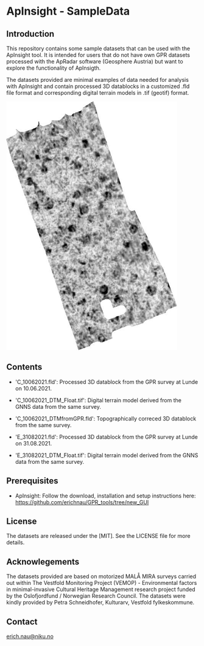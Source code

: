 # ApInsight - SampleData

## Introduction
This repository contains some sample datasets that can be used with the ApInsight tool. It is intended for users that do not have own GPR datasets processed with the ApRadar software (Geosphere Austria) but want to explore the functionality of ApInsigth.  

The datasets provided are minimal examples of data needed for analysis with ApInsight and contain processed 3D datablocks in a customized .fld file format and corresponding digital terrain models in .tif (geotif) format. 

![GPR depthslice C_10062021](C_10062021_040-050.jpg)


## Contents
- 'C_10062021.fld': Processed 3D datablock from the GPR survey at Lunde on 10.06.2021.
 - 'C_10062021_DTM_Float.tif': Digital terrain model derived from the GNNS data from the same survey.
- 'C_10062021_DTMfromGPR.fld': Topographically correced 3D datablock from the same survey.


- 'E_31082021.fld': Processed 3D datablock from the GPR survey at Lunde on 31.08.2021.
- 'E_31082021_DTM_Float.tif': Digital terrain model derived from the GNNS data from the same survey.

## Prerequisites
- ApInsight: Follow the download, installation and setup instructions here: https://github.com/erichnau/GPR_tools/tree/new_GUI

## License
The datasets are released under the [MIT]. See the LICENSE file for more details.

## Acknowlegements
The datasets provided are based on motorized MALÅ MIRA surveys carried out within The Vestfold Monitoring Project (VEMOP) - Environmental factors in minimal-invasive Cultural Heritage Management research project funded by the Oslofjordfund / Norwegian Research Council. The datasets were kindly provided by Petra Schneidhofer, Kulturarv, Vestfold fylkeskommune.

## Contact
erich.nau@niku.no

